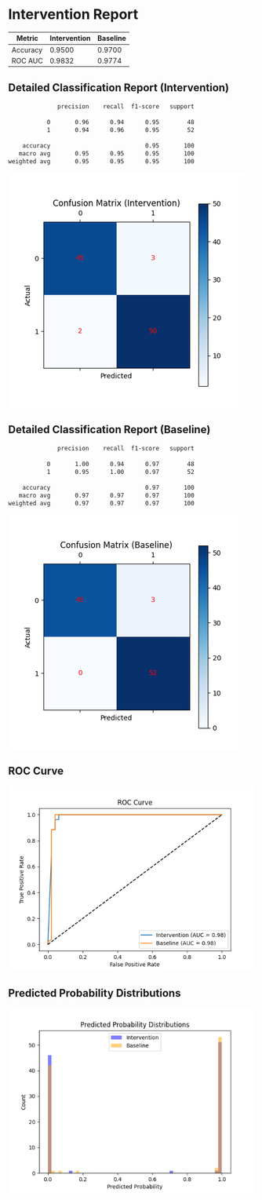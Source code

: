 
# Intervention Report

| Metric           | Intervention | Baseline |
|------------------|--------------|----------|
| Accuracy         | 0.9500     | 0.9700   |
| ROC AUC          | 0.9832     | 0.9774   |

## Detailed Classification Report (Intervention)

```
              precision    recall  f1-score   support

           0       0.96      0.94      0.95        48
           1       0.94      0.96      0.95        52

    accuracy                           0.95       100
   macro avg       0.95      0.95      0.95       100
weighted avg       0.95      0.95      0.95       100

```
![Confusion Matrix (Intervention)](/intervention_reports/f407_m1.0_a100.0/confusion_matrix_intervention.png)

## Detailed Classification Report (Baseline)

```
              precision    recall  f1-score   support

           0       1.00      0.94      0.97        48
           1       0.95      1.00      0.97        52

    accuracy                           0.97       100
   macro avg       0.97      0.97      0.97       100
weighted avg       0.97      0.97      0.97       100

```
![Confusion Matrix (Baseline)](/intervention_reports/f407_m1.0_a100.0/confusion_matrix_baseline.png)

## ROC Curve

![ROC Curve](/intervention_reports/f407_m1.0_a100.0/roc_curve.png)

## Predicted Probability Distributions

![Probability Distributions](/intervention_reports/f407_m1.0_a100.0/probability_distributions.png)
